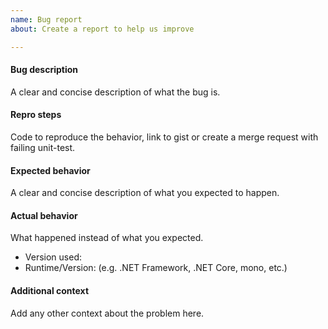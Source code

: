 ```yaml
---
name: Bug report
about: Create a report to help us improve

---
```


#### Bug description

A clear and concise description of what the bug is.

#### Repro steps

Code to reproduce the behavior, link to gist or create a merge request with failing unit-test.

#### Expected behavior

A clear and concise description of what you expected to happen.

#### Actual behavior

What happened instead of what you expected.

- Version used:
- Runtime/Version: (e.g. .NET Framework, .NET Core, mono, etc.)

#### Additional context

Add any other context about the problem here.
